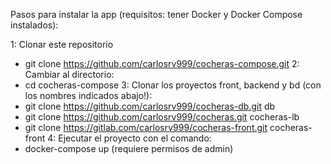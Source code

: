 Pasos para instalar la app (requisitos: tener Docker y Docker Compose instalados):

1: Clonar este repositorio
 - git clone https://github.com/carlosrv999/cocheras-compose.git
2: Cambiar al directorio:
 - cd cocheras-compose
3: Clonar los proyectos front, backend y bd (con los nombres indicados abajo!):
 - git clone https://github.com/carlosrv999/cocheras-db.git db
 - git clone https://github.com/carlosrv999/cocheras.git cocheras-lb
 - git clone https://gitlab.com/carlosrv999/cocheras-front.git cocheras-front
4: Ejecutar el proyecto con el comando:
 - docker-compose up (requiere permisos de admin)